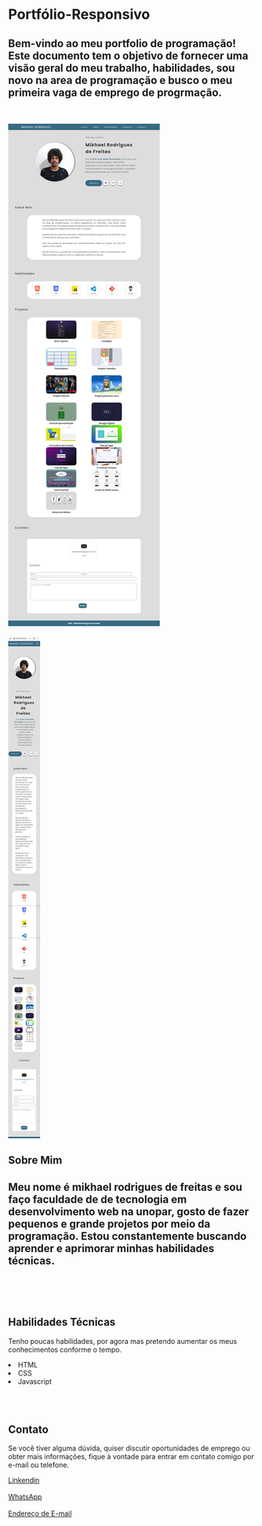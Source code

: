 # Portfólio-Responsivo

<h2>Bem-vindo ao meu portfolio de programação! Este documento tem o objetivo de fornecer uma visão geral do meu trabalho, habilidades, sou novo na area de programação e busco o meu primeira vaga de emprego de progrmação.</h2>

<br></br>
![Portfólio Web](IMG/Projetoweb.png)
<br></br>
![Portfólio Mobile](IMG/ProjetoMobile.png)

<h2>Sobre Mim<h2>

<p>Meu nome é mikhael rodrigues de freitas e sou faço faculdade de de tecnologia em desenvolvimento web na unopar, gosto de fazer pequenos e grande projetos  por meio da programação. Estou constantemente buscando aprender e aprimorar minhas habilidades técnicas.</p>

<br></br>

<h2>Habilidades Técnicas</h2>

<p>Tenho poucas habilidades, por agora mas pretendo aumentar os meus conhecimentos conforme o tempo.</p>

<li>HTML</li>
<li>CSS</li>
<li>Javascript</li>

<br></br>

<h2>Contato</h2>
<p>Se você tiver alguma dúvida, quiser discutir oportunidades de emprego ou obter mais informações, fique à vontade para entrar em contato comigo por e-mail ou telefone.<p>

[Linkendin](https://www.linkedin.com/in/mikhael-rodrigues-de-freitas-448403235/)
<br></br>
[WhatsApp](https://wa.me/5527995771584)
<br></br>
[Endereço de E-mail](mailto:mikhaelrdf2@gmail.com)


